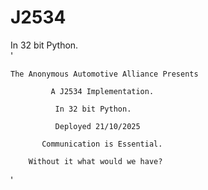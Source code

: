 # J2534
In 32 bit Python.  
'

    The Anonymous Automotive Alliance Presents 

             A J2534 Implementation.

              In 32 bit Python.

              Deployed 21/10/2025

           Communication is Essential.

        Without it what would we have?

'
